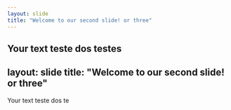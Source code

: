 ```yaml
---
layout: slide
title: "Welcome to our second slide! or three"
---
```

Your text
teste dos testes
---
layout: slide
title: "Welcome to our second slide! or three"
---
Your text
teste dos te
